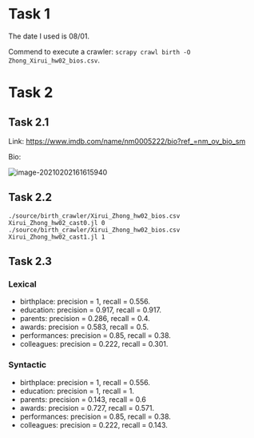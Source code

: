 # Task 1
The date I used is 08/01.

Commend to execute a crawler: `scrapy crawl birth -O Zhong_Xirui_hw02_bios.csv`.

# Task 2

## Task 2.1

Link: https://www.imdb.com/name/nm0005222/bio?ref_=nm_ov_bio_sm

Bio:

![image-20210202161615940](/Users/trevor/Google_Drive/Notes/_resources/image-20210202161615940.png)

## Task 2.2
`./source/birth_crawler/Xirui_Zhong_hw02_bios.csv Xirui_Zhong_hw02_cast0.jl 0`
`./source/birth_crawler/Xirui_Zhong_hw02_bios.csv Xirui_Zhong_hw02_cast1.jl 1`

## Task 2.3

### Lexical
- birthplace: precision = 1, recall = 0.556.
- education: precision = 0.917, recall = 0.917.
- parents: precision = 0.286, recall = 0.4.
- awards: precision = 0.583, recall = 0.5.
- performances: precision = 0.85, recall = 0.38.
- colleagues: precision = 0.222, recall = 0.301.

### Syntactic
- birthplace: precision = 1, recall = 0.556.
- education: precision = 1, recall = 1.
- parents: precision = 0.143, recall = 0.6
- awards: precision = 0.727, recall = 0.571.
- performances: precision = 0.85, recall = 0.38.
- colleagues: precision = 0.222, recall = 0.143.
